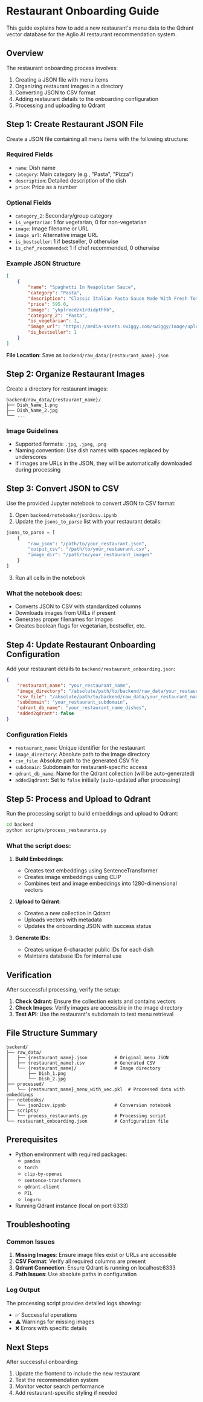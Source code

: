 # Restaurant Onboarding Guide

This guide explains how to add a new restaurant's menu data to the Qdrant vector database for the Aglio AI restaurant recommendation system.

## Overview

The restaurant onboarding process involves:
1. Creating a JSON file with menu items
2. Organizing restaurant images in a directory
3. Converting JSON to CSV format
4. Adding restaurant details to the onboarding configuration
5. Processing and uploading to Qdrant

## Step 1: Create Restaurant JSON File

Create a JSON file containing all menu items with the following structure:

### Required Fields
- `name`: Dish name
- `category`: Main category (e.g., "Pasta", "Pizza")
- `description`: Detailed description of the dish
- `price`: Price as a number

### Optional Fields
- `category_2`: Secondary/group category
- `is_vegetarian`: 1 for vegetarian, 0 for non-vegetarian
- `image`: Image filename or URL
- `image_url`: Alternative image URL
- `is_bestseller`: 1 if bestseller, 0 otherwise
- `is_chef_recommended`: 1 if chef recommended, 0 otherwise

### Example JSON Structure
```json
[
    {
        "name": "Spaghetti In Neapolitan Sauce",
        "category": "Pasta",
        "description": "Classic Italian Pasta Sauce Made With Fresh Tomatoes & Basil Then Tossed With Spaghetti.",
        "price": 595.0,
        "image": "ykplrecdzk1rdidpthhb",
        "category_2": "Pasta",
        "is_vegetarian": 1,
        "image_url": "https://media-assets.swiggy.com/swiggy/image/upload/ykplrecdzk1rdidpthhb",
        "is_bestseller": 1
    }
]
```

**File Location**: Save as `backend/raw_data/{restaurant_name}.json`

## Step 2: Organize Restaurant Images

Create a directory for restaurant images:

```
backend/raw_data/{restaurant_name}/
├── Dish_Name_1.png
├── Dish_Name_2.jpg
└── ...
```

### Image Guidelines
- Supported formats: `.jpg`, `.jpeg`, `.png`
- Naming convention: Use dish names with spaces replaced by underscores
- If images are URLs in the JSON, they will be automatically downloaded during processing

## Step 3: Convert JSON to CSV

Use the provided Jupyter notebook to convert JSON to CSV format:

1. Open `backend/notebooks/json2csv.ipynb`
2. Update the `jsons_to_parse` list with your restaurant details:

```python
jsons_to_parse = [
    {
        "raw_json": "/path/to/your_restaurant.json", 
        "output_csv": "/path/to/your_restaurant.csv", 
        "image_dir": "/path/to/your_restaurant_images"
    }
]
```

3. Run all cells in the notebook

### What the notebook does:
- Converts JSON to CSV with standardized columns
- Downloads images from URLs if present
- Generates proper filenames for images
- Creates boolean flags for vegetarian, bestseller, etc.

## Step 4: Update Restaurant Onboarding Configuration

Add your restaurant details to `backend/restaurant_onboarding.json`:

```json
{
    "restaurant_name": "your_restaurant_name",
    "image_directory": "/absolute/path/to/backend/raw_data/your_restaurant_name",
    "csv_file": "/absolute/path/to/backend/raw_data/your_restaurant_name.csv",
    "subdomain": "your_restaurant_subdomain",
    "qdrant_db_name": "your_restaurant_name_dishes",
    "added2qdrant": false
}
```

### Configuration Fields
- `restaurant_name`: Unique identifier for the restaurant
- `image_directory`: Absolute path to the image directory
- `csv_file`: Absolute path to the generated CSV file
- `subdomain`: Subdomain for restaurant-specific access
- `qdrant_db_name`: Name for the Qdrant collection (will be auto-generated)
- `added2qdrant`: Set to `false` initially (auto-updated after processing)

## Step 5: Process and Upload to Qdrant

Run the processing script to build embeddings and upload to Qdrant:

```bash
cd backend
python scripts/process_restaurants.py
```

### What the script does:
1. **Build Embeddings**: 
   - Creates text embeddings using SentenceTransformer
   - Creates image embeddings using CLIP
   - Combines text and image embeddings into 1280-dimensional vectors

2. **Upload to Qdrant**:
   - Creates a new collection in Qdrant
   - Uploads vectors with metadata
   - Updates the onboarding JSON with success status

3. **Generate IDs**:
   - Creates unique 6-character public IDs for each dish
   - Maintains database IDs for internal use

## Verification

After successful processing, verify the setup:

1. **Check Qdrant**: Ensure the collection exists and contains vectors
2. **Check Images**: Verify images are accessible in the image directory
3. **Test API**: Use the restaurant's subdomain to test menu retrieval

## File Structure Summary

```
backend/
├── raw_data/
│   ├── {restaurant_name}.json          # Original menu JSON
│   ├── {restaurant_name}.csv           # Generated CSV
│   └── {restaurant_name}/              # Image directory
│       ├── Dish_1.png
│       └── Dish_2.jpg
├── processed/
│   └── {restaurant_name}_menu_with_vec.pkl  # Processed data with embeddings
├── notebooks/
│   └── json2csv.ipynb                  # Conversion notebook
├── scripts/
│   └── process_restaurants.py          # Processing script
└── restaurant_onboarding.json          # Configuration file
```

## Prerequisites

- Python environment with required packages:
  - `pandas`
  - `torch`
  - `clip-by-openai`
  - `sentence-transformers`
  - `qdrant-client`
  - `PIL`
  - `loguru`
- Running Qdrant instance (local on port 6333)

## Troubleshooting

### Common Issues
1. **Missing Images**: Ensure image files exist or URLs are accessible
2. **CSV Format**: Verify all required columns are present
3. **Qdrant Connection**: Ensure Qdrant is running on localhost:6333
4. **Path Issues**: Use absolute paths in configuration

### Log Output
The processing script provides detailed logs showing:
- ✅ Successful operations
- ⚠️ Warnings for missing images
- ❌ Errors with specific details

## Next Steps

After successful onboarding:
1. Update the frontend to include the new restaurant
2. Test the recommendation system
3. Monitor vector search performance
4. Add restaurant-specific styling if needed 